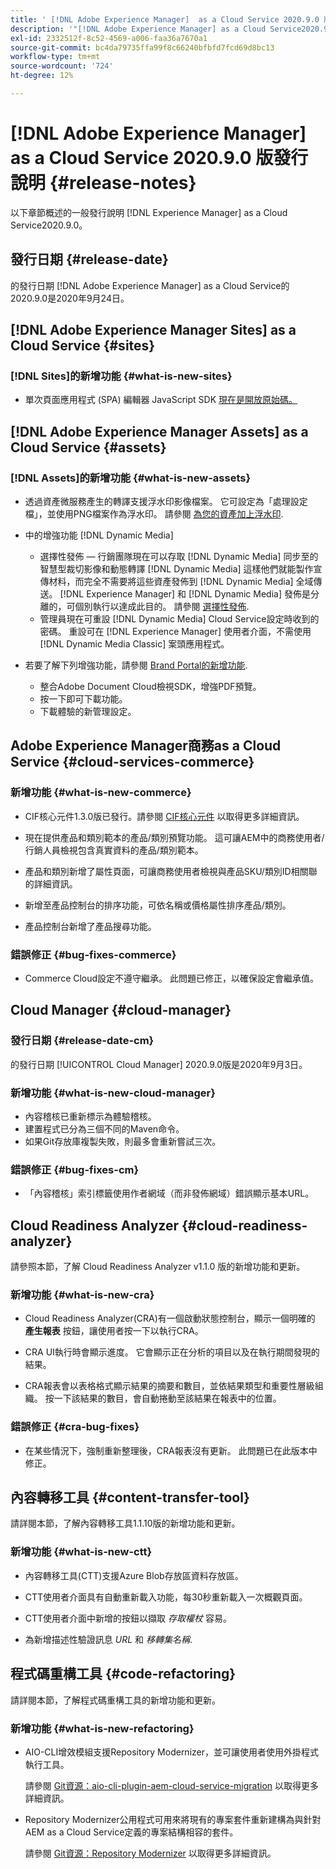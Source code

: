 ```yaml
---
title: ' [!DNL Adobe Experience Manager]  as a Cloud Service 2020.9.0 版發行說明。'
description: '"[!DNL Adobe Experience Manager] as a Cloud Service2020.9.0版發行說明。」'
exl-id: 2332512f-8c52-4569-a006-faa36a7670a1
source-git-commit: bc4da79735ffa99f8c66240bfbfd7fcd69d8bc13
workflow-type: tm+mt
source-wordcount: '724'
ht-degree: 12%

---
```


# [!DNL Adobe Experience Manager] as a Cloud Service 2020.9.0 版發行說明  {#release-notes}

以下章節概述的一般發行說明 [!DNL Experience Manager] as a Cloud Service2020.9.0。

## 發行日期 {#release-date}

的發行日期 [!DNL Adobe Experience Manager] as a Cloud Service的2020.9.0是2020年9月24日。

## [!DNL Adobe Experience Manager Sites] as a Cloud Service {#sites}

### [!DNL Sites]的新增功能 {#what-is-new-sites}

* 單次頁面應用程式 (SPA) 編輯器 JavaScript SDK [現在是開放原始碼。](/help/implementing/developing/hybrid/reference-materials.md)

## [!DNL Adobe Experience Manager Assets] as a Cloud Service {#assets}

### [!DNL Assets]的新增功能 {#what-is-new-assets}

* 透過資產微服務產生的轉譯支援浮水印影像檔案。 它可設定為「處理設定檔」，並使用PNG檔案作為浮水印。 請參閱 [為您的資產加上浮水印](/help/assets/watermark-assets.md).

* 中的增強功能 [!DNL Dynamic Media]

   * 選擇性發佈 — 行銷團隊現在可以存取 [!DNL Dynamic Media] 同步至的智慧型裁切影像和動態轉譯 [!DNL Dynamic Media] 這樣他們就能製作宣傳材料，而完全不需要將這些資產發佈到 [!DNL Dynamic Media] 全域傳送。 [!DNL Experience Manager] 和 [!DNL Dynamic Media] 發佈是分離的，可個別執行以達成此目的。 請參閱 [選擇性發佈](/help/assets/dynamic-media/selective-publishing.md).
   * 管理員現在可重設 [!DNL Dynamic Media] Cloud Service設定時收到的密碼。 重設可在 [!DNL Experience Manager] 使用者介面，不需使用 [!DNL Dynamic Media Classic] 案頭應用程式。

* 若要了解下列增強功能，請參閱 [Brand Portal的新增功能](https://experienceleague.adobe.com/docs/experience-manager-brand-portal/using/introduction/whats-new.html).

   * 整合Adobe Document Cloud檢視SDK，增強PDF預覽。
   * 按一下即可下載功能。
   * 下載體驗的新管理設定。

<!--
### Bugs Fixed {#bugs-fixed-assets}

TBD: list of Assets aaCS bugs that are fixed.
-->

## Adobe Experience Manager商務as a Cloud Service {#cloud-services-commerce}

### 新增功能 {#what-is-new-commerce}

* CIF核心元件1.3.0版已發行。請參閱 [CIF核心元件](https://github.com/adobe/aem-core-cif-components/releases/tag/core-cif-components-reactor-1.3.0) 以取得更多詳細資訊。

* 現在提供產品和類別範本的產品/類別預覽功能。 這可讓AEM中的商務使用者/行銷人員檢視包含真實資料的產品/類別範本。

* 產品和類別新增了屬性頁面，可讓商務使用者檢視與產品SKU/類別ID相關聯的詳細資訊。

* 新增至產品控制台的排序功能，可依名稱或價格屬性排序產品/類別。

* 產品控制台新增了產品搜尋功能。

### 錯誤修正 {#bug-fixes-commerce}

* Commerce Cloud設定不遵守繼承。 此問題已修正，以確保設定會繼承值。

## Cloud Manager {#cloud-manager}

### 發行日期 {#release-date-cm}

的發行日期 [!UICONTROL Cloud Manager] 2020.9.0版是2020年9月3日。

### 新增功能 {#what-is-new-cloud-manager}

* 內容稽核已重新標示為體驗稽核。
* 建置程式已分為三個不同的Maven命令。
* 如果Git存放庫複製失敗，則最多會重新嘗試三次。

### 錯誤修正 {#bug-fixes-cm}

* 「內容稽核」索引標籤使用作者網域（而非發佈網域）錯誤顯示基本URL。

## Cloud Readiness Analyzer {#cloud-readiness-analyzer}

請參照本節，了解 Cloud Readiness Analyzer v1.1.0 版的新增功能和更新。

### 新增功能 {#what-is-new-cra}

* Cloud Readiness Analyzer(CRA)有一個啟動狀態控制台，顯示一個明確的 **產生報表** 按鈕，讓使用者按一下以執行CRA。

* CRA UI執行時會顯示進度。 它會顯示正在分析的項目以及在執行期間發現的結果。

* CRA報表會以表格格式顯示結果的摘要和數目，並依結果類型和重要性層級組織。 按一下該結果的數目，會自動捲動至該結果在報表中的位置。

### 錯誤修正 {#cra-bug-fixes}

* 在某些情況下，強制重新整理後，CRA報表沒有更新。 此問題已在此版本中修正。

## 內容轉移工具 {#content-transfer-tool}

請詳閱本節，了解內容轉移工具1.1.10版的新增功能和更新。

### 新增功能 {#what-is-new-ctt}

* 內容轉移工具(CTT)支援Azure Blob存放區資料存放區。

* CTT使用者介面具有自動重新載入功能，每30秒重新載入一次概觀頁面。

* CTT使用者介面中新增的按鈕以擷取 *存取權杖* 容易。

* 為新增描述性驗證訊息 *URL* 和 *移轉集名稱*.

## 程式碼重構工具 {#code-refactoring}

請詳閱本節，了解程式碼重構工具的新增功能和更新。

### 新增功能 {#what-is-new-refactoring}

* AIO-CLI增效模組支援Repository Modernizer，並可讓使用者使用外掛程式執行工具。

   請參閱 [Git資源：aio-cli-plugin-aem-cloud-service-migration](https://github.com/adobe/aio-cli-plugin-aem-cloud-service-migration) 以取得更多詳細資訊。

* Repository Modernizer公用程式可用來將現有的專案套件重新建構為與針對AEM as a Cloud Service定義的專案結構相容的套件。

   請參閱 [Git資源：Repository Modernizer](https://github.com/adobe/aem-cloud-service-source-migration/tree/master/packages/repository-modernizer) 以取得更多詳細資訊。

